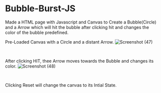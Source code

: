 # Bubble-Burst-JS
Made a HTML page with Javascript and Canvas to Create a Bubble(Circle) and a Arrow which will hit the bubble after clicking hit and changes the color of the bubble predefined.

Pre-Loaded Canvas with a Circle and a distant Arrow.
![Screenshot (47)](https://user-images.githubusercontent.com/71917947/204104892-33163755-64fc-49a7-951e-ea2772083dbe.png)

<br>

After clicking HIT, thee Arrow moves towards the Bubble and changes its color.
![Screenshot (48)](https://user-images.githubusercontent.com/71917947/204104941-7ac09b29-c4e0-498a-9881-aee8563c067f.png)

<br>

Clicking Reset will change the canvas to its Intial State.
